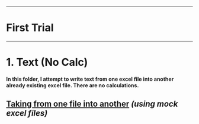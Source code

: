 ***
# __First Trial__
*** 

# __1. Text (No Calc)__

#### In this folder, I attempt to write text from one excel file into another already existing excel file. __There are no calculations.__

## <u>__Taking from one file into another__</u> *(using mock excel files)*
